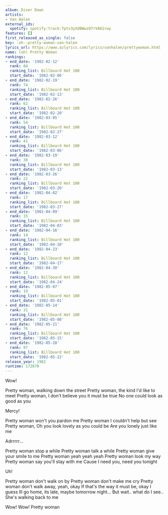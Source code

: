 ```yaml
---
album: Diver Down
artists:
- Van Halen
external_ids:
  spotify: spotify:track:7ptv3yXdBWwzO7rVA62rwy
features: []
first_released_as_single: false
key: -oh--pretty-woman-van-halen
lyrics_url: https://www.azlyrics.com/lyrics/vanhalen/prettywoman.html
name: (oh) Pretty Woman
rankings:
- end_date: '1982-02-12'
  rank: 84
  ranking_list: Billboard Hot 100
  start_date: '1982-02-06'
- end_date: '1982-02-19'
  rank: 74
  ranking_list: Billboard Hot 100
  start_date: '1982-02-13'
- end_date: '1982-02-26'
  rank: 62
  ranking_list: Billboard Hot 100
  start_date: '1982-02-20'
- end_date: '1982-03-05'
  rank: 54
  ranking_list: Billboard Hot 100
  start_date: '1982-02-27'
- end_date: '1982-03-12'
  rank: 41
  ranking_list: Billboard Hot 100
  start_date: '1982-03-06'
- end_date: '1982-03-19'
  rank: 30
  ranking_list: Billboard Hot 100
  start_date: '1982-03-13'
- end_date: '1982-03-26'
  rank: 22
  ranking_list: Billboard Hot 100
  start_date: '1982-03-20'
- end_date: '1982-04-02'
  rank: 17
  ranking_list: Billboard Hot 100
  start_date: '1982-03-27'
- end_date: '1982-04-09'
  rank: 15
  ranking_list: Billboard Hot 100
  start_date: '1982-04-03'
- end_date: '1982-04-16'
  rank: 14
  ranking_list: Billboard Hot 100
  start_date: '1982-04-10'
- end_date: '1982-04-23'
  rank: 12
  ranking_list: Billboard Hot 100
  start_date: '1982-04-17'
- end_date: '1982-04-30'
  rank: 12
  ranking_list: Billboard Hot 100
  start_date: '1982-04-24'
- end_date: '1982-05-07'
  rank: 19
  ranking_list: Billboard Hot 100
  start_date: '1982-05-01'
- end_date: '1982-05-14'
  rank: 31
  ranking_list: Billboard Hot 100
  start_date: '1982-05-08'
- end_date: '1982-05-21'
  rank: 76
  ranking_list: Billboard Hot 100
  start_date: '1982-05-15'
- end_date: '1982-05-28'
  rank: 97
  ranking_list: Billboard Hot 100
  start_date: '1982-05-22'
release_year: 1982
runtime: 172670
---
```

Wow!

Pretty woman, walking down the street
Pretty woman, the kind I'd like to meet
Pretty woman, I don't believe you it must be true
No one could look as good as you

Mercy!

Pretty woman won't you pardon me
Pretty woman I couldn't help but see
Pretty woman, Oh you look lovely as you could be
Are you lonely just like me

Adrrrrr...

Pretty woman stop a while
Pretty woman talk a while
Pretty woman give your smile to me
Pretty woman yeah yeah yeah
Pretty woman look my way
Pretty woman say you'll stay with me
Cause I need you, need you tonight

Uh!

Pretty woman don't walk on by
Pretty woman don't make me cry
Pretty woman don't walk away, yeah, okay
If that's the way it must be, okay
I guess Ill go home, its late, maybe tomorrow night...
But wait.. what do I see..
She's walking back to me

Wow!
Wow!
Pretty woman
